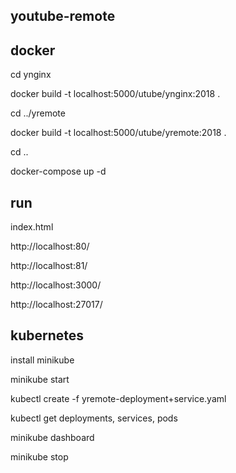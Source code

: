 youtube-remote
---------------------
docker
------------------
cd ynginx

docker build -t localhost:5000/utube/ynginx:2018 .

cd ../yremote

docker build -t localhost:5000/utube/yremote:2018 .

cd ..

docker-compose up -d

run
----------
index.html

http://localhost:80/

http://localhost:81/

http://localhost:3000/

http://localhost:27017/

kubernetes
---------
install minikube

minikube start

kubectl create -f yremote-deployment+service.yaml

kubectl get deployments, services, pods

minikube dashboard

minikube stop
